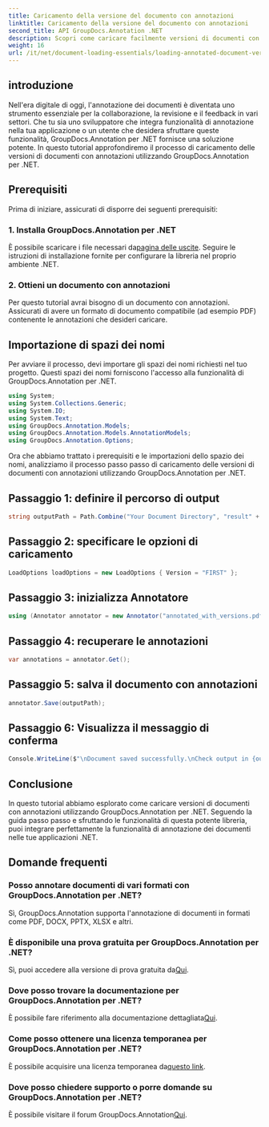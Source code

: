 ```yaml
---
title: Caricamento della versione del documento con annotazioni
linktitle: Caricamento della versione del documento con annotazioni
second_title: API GroupDocs.Annotation .NET
description: Scopri come caricare facilmente versioni di documenti con annotazioni utilizzando GroupDocs.Annotation per .NET. Semplifica i processi di collaborazione e revisione.
weight: 16
url: /it/net/document-loading-essentials/loading-annotated-document-version/
---
```

## introduzione
Nell'era digitale di oggi, l'annotazione dei documenti è diventata uno strumento essenziale per la collaborazione, la revisione e il feedback in vari settori. Che tu sia uno sviluppatore che integra funzionalità di annotazione nella tua applicazione o un utente che desidera sfruttare queste funzionalità, GroupDocs.Annotation per .NET fornisce una soluzione potente. In questo tutorial approfondiremo il processo di caricamento delle versioni di documenti con annotazioni utilizzando GroupDocs.Annotation per .NET.
## Prerequisiti
Prima di iniziare, assicurati di disporre dei seguenti prerequisiti:
### 1. Installa GroupDocs.Annotation per .NET
 È possibile scaricare i file necessari da[pagina delle uscite](https://releases.groupdocs.com/annotation/net/). Seguire le istruzioni di installazione fornite per configurare la libreria nel proprio ambiente .NET.
### 2. Ottieni un documento con annotazioni
Per questo tutorial avrai bisogno di un documento con annotazioni. Assicurati di avere un formato di documento compatibile (ad esempio PDF) contenente le annotazioni che desideri caricare.

## Importazione di spazi dei nomi
Per avviare il processo, devi importare gli spazi dei nomi richiesti nel tuo progetto. Questi spazi dei nomi forniscono l'accesso alla funzionalità di GroupDocs.Annotation per .NET.

```csharp
using System;
using System.Collections.Generic;
using System.IO;
using System.Text;
using GroupDocs.Annotation.Models;
using GroupDocs.Annotation.Models.AnnotationModels;
using GroupDocs.Annotation.Options;
```


Ora che abbiamo trattato i prerequisiti e le importazioni dello spazio dei nomi, analizziamo il processo passo passo di caricamento delle versioni di documenti con annotazioni utilizzando GroupDocs.Annotation per .NET.
## Passaggio 1: definire il percorso di output
```csharp
string outputPath = Path.Combine("Your Document Directory", "result" + Path.GetExtension("input.pdf"));
```
## Passaggio 2: specificare le opzioni di caricamento
```csharp
LoadOptions loadOptions = new LoadOptions { Version = "FIRST" };
```
## Passaggio 3: inizializza Annotatore
```csharp
using (Annotator annotator = new Annotator("annotated_with_versions.pdf", loadOptions))
```
## Passaggio 4: recuperare le annotazioni
```csharp
var annotations = annotator.Get();
```
## Passaggio 5: salva il documento con annotazioni
```csharp
annotator.Save(outputPath);
```
## Passaggio 6: Visualizza il messaggio di conferma
```csharp
Console.WriteLine($"\nDocument saved successfully.\nCheck output in {outputPath}.");
```

## Conclusione
In questo tutorial abbiamo esplorato come caricare versioni di documenti con annotazioni utilizzando GroupDocs.Annotation per .NET. Seguendo la guida passo passo e sfruttando le funzionalità di questa potente libreria, puoi integrare perfettamente la funzionalità di annotazione dei documenti nelle tue applicazioni .NET.
## Domande frequenti
### Posso annotare documenti di vari formati con GroupDocs.Annotation per .NET?
Sì, GroupDocs.Annotation supporta l'annotazione di documenti in formati come PDF, DOCX, PPTX, XLSX e altri.
### È disponibile una prova gratuita per GroupDocs.Annotation per .NET?
 Sì, puoi accedere alla versione di prova gratuita da[Qui](https://releases.groupdocs.com/).
### Dove posso trovare la documentazione per GroupDocs.Annotation per .NET?
 È possibile fare riferimento alla documentazione dettagliata[Qui](https://tutorials.groupdocs.com/annotation/net/).
### Come posso ottenere una licenza temporanea per GroupDocs.Annotation per .NET?
 È possibile acquisire una licenza temporanea da[questo link](https://purchase.groupdocs.com/temporary-license/).
### Dove posso chiedere supporto o porre domande su GroupDocs.Annotation per .NET?
 È possibile visitare il forum GroupDocs.Annotation[Qui](https://forum.groupdocs.com/c/annotation/10).